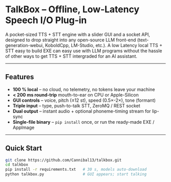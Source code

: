 # TalkBox – Offline, Low-Latency Speech I/O Plug-in

A pocket-sized TTS + STT engine with a slider GUI and a socket API, designed to drop straight into any open-source LLM front-end (text-generation-webui, KoboldCpp, LM-Studio, etc.).  A low Latency local TTS + STT easy to build EXE can easy use with LLM programs without the hassle of other ways to get TTS + STT intergraded for an AI assistant.

---

## Features
- **100 % local** – no cloud, no telemetry, no tokens leave your machine  
- **&lt; 200 ms round-trip** mouth-to-ear on CPU or Apple-Silicon  
- **GUI controls** – voice, pitch (±12 st), speed (0.5×-2×), tone (formant)  
- **Triple input** – type, push-to-talk STT, ZeroMQ / REST socket  
- **Dual output** – instant audio + optional phoneme-timing stream for lip-sync  
- **Single-file binary** – `pip install` once, or run the ready-made EXE / AppImage  

---

## Quick Start
```bash
git clone https://github.com/Cannibal13/talkbox.git
cd talkbox
pip install -r requirements.txt   # 30 s, models auto-download
python talkbox.py                 # GUI appears; start talking
